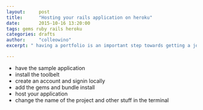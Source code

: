 ```yaml
---
layout:     post
title:      "Hosting your rails application on heroku"
date:       2015-10-16 13:20:00 
tags: gems ruby rails heroku 
categories: drafts
author:     "colleowino"
excerpt: " having a portfolio is an important step towards getting a job in software development, Heroku offers a free tier to hobbyist that you can use to host your projects" 

---
```


- have the sample application
- install the toolbelt
- create an account and signin locally
- add the gems and bundle install 
- host your application 
-	change the name of the project and other stuff in the terminal
